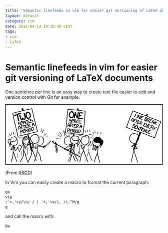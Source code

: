 ```yaml
---
title: "Semantic linefeeds in vim for easier git versioning of LaTeX documents"
layout: default
category: vim
date: 2015-04-13 10:10:49 CEST
tags:
- vim
- LaTeX
---
```


# Semantic linefeeds in vim for easier git versioning of LaTeX documents

One sentence per line is an easy way to create text file easier to edit and version control with Git for example.

![Third Way](/assets/third_way.png)

(From [XKCD](http://xkcd.com/1285/))

In Vim you can easily create a macro to format the current paragraph:

    qa
    vip
    :'<,'>s/\n/ / | '<,'>s/\. /\.^M/g
    q

and call the macro with:

    @a

